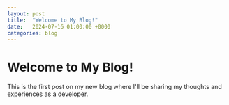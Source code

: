 ```yaml
---
layout: post
title:  "Welcome to My Blog!"
date:   2024-07-16 01:00:00 +0000
categories: blog
---
```


# Welcome to My Blog!

This is the first post on my new blog where I'll be sharing my thoughts and experiences as a developer.
